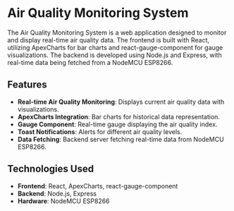 # Air Quality Monitoring System

The Air Quality Monitoring System is a web application designed to monitor and display real-time air quality data. The frontend is built with React, utilizing ApexCharts for bar charts and react-gauge-component for gauge visualizations. The backend is developed using Node.js and Express, with real-time data being fetched from a NodeMCU ESP8266.

## Features

- **Real-time Air Quality Monitoring**: Displays current air quality data with visualizations.
- **ApexCharts Integration**: Bar charts for historical data representation.
- **Gauge Component**: Real-time gauge displaying the air quality index.
- **Toast Notifications**: Alerts for different air quality levels.
- **Data Fetching**: Backend server fetching real-time data from NodeMCU ESP8266.

## Technologies Used

- **Frontend**: React, ApexCharts, react-gauge-component
- **Backend**: Node.js, Express
- **Hardware**: NodeMCU ESP8266

